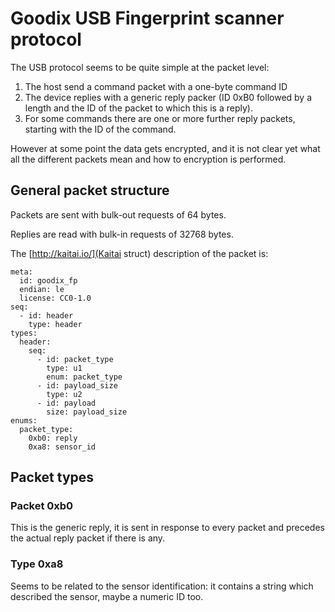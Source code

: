 # Goodix USB Fingerprint scanner protocol

The USB protocol seems to be quite simple at the packet level:

1. The host send a command packet with a one-byte command ID
2. The device replies with a generic reply packer (ID 0xB0 followed by a length
   and the ID of the packet to which this is a reply).
3. For some commands there are one or more further reply packets, starting with
   the ID of the command.

However at some point the data gets encrypted, and it is not clear yet what all the different packets mean and how to encryption is performed.

## General packet structure

Packets are sent with bulk-out requests of 64 bytes.

Replies are read with bulk-in requests of 32768 bytes.

The [http://kaitai.io/](Kaitai struct) description of the packet is:

```
meta:
  id: goodix_fp
  endian: le
  license: CC0-1.0
seq:
  - id: header
    type: header
types:
  header:
    seq:
      - id: packet_type
        type: u1
        enum: packet_type
      - id: payload_size
        type: u2
      - id: payload
        size: payload_size
enums:
  packet_type:
    0xb0: reply
    0xa8: sensor_id 
```

## Packet types

### Packet 0xb0

This is the generic reply, it is sent in response to every packet and precedes the actual reply packet if there is any.


### Type 0xa8

Seems to be related to the sensor identification: it contains a string which described the sensor, maybe a numeric ID too.

